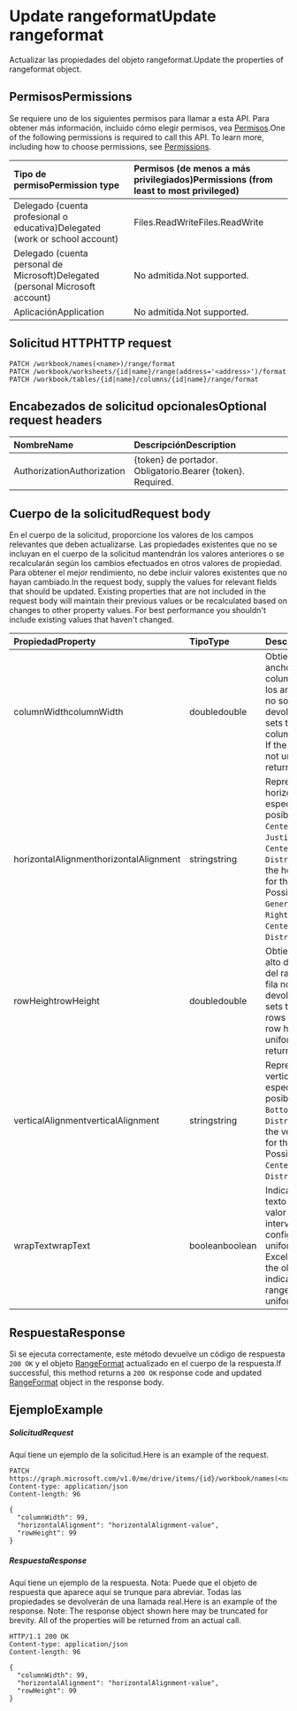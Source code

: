 # <a name="update-rangeformat"></a><span data-ttu-id="8f817-101">Update rangeformat</span><span class="sxs-lookup"><span data-stu-id="8f817-101">Update rangeformat</span></span>

<span data-ttu-id="8f817-102">Actualizar las propiedades del objeto rangeformat.</span><span class="sxs-lookup"><span data-stu-id="8f817-102">Update the properties of rangeformat object.</span></span>
## <a name="permissions"></a><span data-ttu-id="8f817-103">Permisos</span><span class="sxs-lookup"><span data-stu-id="8f817-103">Permissions</span></span>
<span data-ttu-id="8f817-p101">Se requiere uno de los siguientes permisos para llamar a esta API. Para obtener más información, incluido cómo elegir permisos, vea [Permisos](../../../concepts/permissions_reference.md).</span><span class="sxs-lookup"><span data-stu-id="8f817-p101">One of the following permissions is required to call this API. To learn more, including how to choose permissions, see [Permissions](../../../concepts/permissions_reference.md).</span></span>

|<span data-ttu-id="8f817-106">Tipo de permiso</span><span class="sxs-lookup"><span data-stu-id="8f817-106">Permission type</span></span>      | <span data-ttu-id="8f817-107">Permisos (de menos a más privilegiados)</span><span class="sxs-lookup"><span data-stu-id="8f817-107">Permissions (from least to most privileged)</span></span>              |
|:--------------------|:---------------------------------------------------------|
|<span data-ttu-id="8f817-108">Delegado (cuenta profesional o educativa)</span><span class="sxs-lookup"><span data-stu-id="8f817-108">Delegated (work or school account)</span></span> | <span data-ttu-id="8f817-109">Files.ReadWrite</span><span class="sxs-lookup"><span data-stu-id="8f817-109">Files.ReadWrite</span></span>    |
|<span data-ttu-id="8f817-110">Delegado (cuenta personal de Microsoft)</span><span class="sxs-lookup"><span data-stu-id="8f817-110">Delegated (personal Microsoft account)</span></span> | <span data-ttu-id="8f817-111">No admitida.</span><span class="sxs-lookup"><span data-stu-id="8f817-111">Not supported.</span></span>    |
|<span data-ttu-id="8f817-112">Aplicación</span><span class="sxs-lookup"><span data-stu-id="8f817-112">Application</span></span> | <span data-ttu-id="8f817-113">No admitida.</span><span class="sxs-lookup"><span data-stu-id="8f817-113">Not supported.</span></span> |

## <a name="http-request"></a><span data-ttu-id="8f817-114">Solicitud HTTP</span><span class="sxs-lookup"><span data-stu-id="8f817-114">HTTP request</span></span>
<!-- { "blockType": "ignored" } -->
```http
PATCH /workbook/names(<name>)/range/format
PATCH /workbook/worksheets/{id|name}/range(address='<address>')/format
PATCH /workbook/tables/{id|name}/columns/{id|name}/range/format
```
## <a name="optional-request-headers"></a><span data-ttu-id="8f817-115">Encabezados de solicitud opcionales</span><span class="sxs-lookup"><span data-stu-id="8f817-115">Optional request headers</span></span>
| <span data-ttu-id="8f817-116">Nombre</span><span class="sxs-lookup"><span data-stu-id="8f817-116">Name</span></span>       | <span data-ttu-id="8f817-117">Descripción</span><span class="sxs-lookup"><span data-stu-id="8f817-117">Description</span></span>|
|:-----------|:-----------|
| <span data-ttu-id="8f817-118">Authorization</span><span class="sxs-lookup"><span data-stu-id="8f817-118">Authorization</span></span>  | <span data-ttu-id="8f817-p102">{token} de portador. Obligatorio.</span><span class="sxs-lookup"><span data-stu-id="8f817-p102">Bearer {token}. Required.</span></span> |

## <a name="request-body"></a><span data-ttu-id="8f817-121">Cuerpo de la solicitud</span><span class="sxs-lookup"><span data-stu-id="8f817-121">Request body</span></span>
<span data-ttu-id="8f817-p103">En el cuerpo de la solicitud, proporcione los valores de los campos relevantes que deben actualizarse. Las propiedades existentes que no se incluyan en el cuerpo de la solicitud mantendrán los valores anteriores o se recalcularán según los cambios efectuados en otros valores de propiedad. Para obtener el mejor rendimiento, no debe incluir valores existentes que no hayan cambiado.</span><span class="sxs-lookup"><span data-stu-id="8f817-p103">In the request body, supply the values for relevant fields that should be updated. Existing properties that are not included in the request body will maintain their previous values or be recalculated based on changes to other property values. For best performance you shouldn't include existing values that haven't changed.</span></span>

| <span data-ttu-id="8f817-125">Propiedad</span><span class="sxs-lookup"><span data-stu-id="8f817-125">Property</span></span>     | <span data-ttu-id="8f817-126">Tipo</span><span class="sxs-lookup"><span data-stu-id="8f817-126">Type</span></span>   |<span data-ttu-id="8f817-127">Descripción</span><span class="sxs-lookup"><span data-stu-id="8f817-127">Description</span></span>|
|:---------------|:--------|:----------|
|<span data-ttu-id="8f817-128">columnWidth</span><span class="sxs-lookup"><span data-stu-id="8f817-128">columnWidth</span></span>|<span data-ttu-id="8f817-129">double</span><span class="sxs-lookup"><span data-stu-id="8f817-129">double</span></span>|<span data-ttu-id="8f817-p104">Obtiene o establece el ancho de todas las columnas del rango. Si los anchos de columna no son uniformes, se devolverá null.</span><span class="sxs-lookup"><span data-stu-id="8f817-p104">Gets or sets the width of all colums within the range. If the column widths are not uniform, null will be returned.</span></span>|
|<span data-ttu-id="8f817-132">horizontalAlignment</span><span class="sxs-lookup"><span data-stu-id="8f817-132">horizontalAlignment</span></span>|<span data-ttu-id="8f817-133">string</span><span class="sxs-lookup"><span data-stu-id="8f817-133">string</span></span>|<span data-ttu-id="8f817-p105">Representa la alineación horizontal del objeto especificado. Valores posibles: `General`, `Left`, `Center`, `Right`, `Fill`, `Justify`, `CenterAcrossSelection`, `Distributed`.</span><span class="sxs-lookup"><span data-stu-id="8f817-p105">Represents the horizontal alignment for the specified object. Possible values are: `General`, `Left`, `Center`, `Right`, `Fill`, `Justify`, `CenterAcrossSelection`, `Distributed`.</span></span>|
|<span data-ttu-id="8f817-136">rowHeight</span><span class="sxs-lookup"><span data-stu-id="8f817-136">rowHeight</span></span>|<span data-ttu-id="8f817-137">double</span><span class="sxs-lookup"><span data-stu-id="8f817-137">double</span></span>|<span data-ttu-id="8f817-p106">Obtiene o establece el alto de todas las filas del rango. Si los altos de fila no son uniformes, se devolverá null.</span><span class="sxs-lookup"><span data-stu-id="8f817-p106">Gets or sets the height of all rows in the range. If the row heights are not uniform null will be returned.</span></span>|
|<span data-ttu-id="8f817-140">verticalAlignment</span><span class="sxs-lookup"><span data-stu-id="8f817-140">verticalAlignment</span></span>|<span data-ttu-id="8f817-141">string</span><span class="sxs-lookup"><span data-stu-id="8f817-141">string</span></span>|<span data-ttu-id="8f817-p107">Representa la alineación vertical del objeto especificado. Valores posibles: `Top`, `Center`, `Bottom`, `Justify`, `Distributed`.</span><span class="sxs-lookup"><span data-stu-id="8f817-p107">Represents the vertical alignment for the specified object. Possible values are: `Top`, `Center`, `Bottom`, `Justify`, `Distributed`.</span></span>|
|<span data-ttu-id="8f817-144">wrapText</span><span class="sxs-lookup"><span data-stu-id="8f817-144">wrapText</span></span>|<span data-ttu-id="8f817-145">boolean</span><span class="sxs-lookup"><span data-stu-id="8f817-145">boolean</span></span>|<span data-ttu-id="8f817-p108">Indica si Excel ajusta el texto del objeto. Un valor null indica que el intervalo no tiene una configuración de ajuste uniforme.</span><span class="sxs-lookup"><span data-stu-id="8f817-p108">Indicates if Excel wraps the text in the object. A null value indicates that the entire range doesn't have uniform wrap setting</span></span>|

## <a name="response"></a><span data-ttu-id="8f817-148">Respuesta</span><span class="sxs-lookup"><span data-stu-id="8f817-148">Response</span></span>

<span data-ttu-id="8f817-149">Si se ejecuta correctamente, este método devuelve un código de respuesta `200 OK` y el objeto [RangeFormat](../resources/rangeformat.md) actualizado en el cuerpo de la respuesta.</span><span class="sxs-lookup"><span data-stu-id="8f817-149">If successful, this method returns a `200 OK` response code and updated [RangeFormat](../resources/rangeformat.md) object in the response body.</span></span>
## <a name="example"></a><span data-ttu-id="8f817-150">Ejemplo</span><span class="sxs-lookup"><span data-stu-id="8f817-150">Example</span></span>
##### <a name="request"></a><span data-ttu-id="8f817-151">Solicitud</span><span class="sxs-lookup"><span data-stu-id="8f817-151">Request</span></span>
<span data-ttu-id="8f817-152">Aquí tiene un ejemplo de la solicitud.</span><span class="sxs-lookup"><span data-stu-id="8f817-152">Here is an example of the request.</span></span>
<!-- {
  "blockType": "request",
  "name": "update_rangeformat"
}-->
```http
PATCH https://graph.microsoft.com/v1.0/me/drive/items/{id}/workbook/names(<name>)/range/format
Content-type: application/json
Content-length: 96

{
  "columnWidth": 99,
  "horizontalAlignment": "horizontalAlignment-value",
  "rowHeight": 99
}
```
##### <a name="response"></a><span data-ttu-id="8f817-153">Respuesta</span><span class="sxs-lookup"><span data-stu-id="8f817-153">Response</span></span>
<span data-ttu-id="8f817-p109">Aquí tiene un ejemplo de la respuesta. Nota: Puede que el objeto de respuesta que aparece aquí se trunque para abreviar. Todas las propiedades se devolverán de una llamada real.</span><span class="sxs-lookup"><span data-stu-id="8f817-p109">Here is an example of the response. Note: The response object shown here may be truncated for brevity. All of the properties will be returned from an actual call.</span></span>
<!-- {
  "blockType": "response",
  "truncated": true,
  "@odata.type": "microsoft.graph.rangeFormat"
} -->
```http
HTTP/1.1 200 OK
Content-type: application/json
Content-length: 96

{
  "columnWidth": 99,
  "horizontalAlignment": "horizontalAlignment-value",
  "rowHeight": 99
}
```

<!-- uuid: 8fcb5dbc-d5aa-4681-8e31-b001d5168d79
2015-10-25 14:57:30 UTC -->
<!-- {
  "type": "#page.annotation",
  "description": "Update rangeformat",
  "keywords": "",
  "section": "documentation",
  "tocPath": ""
}-->